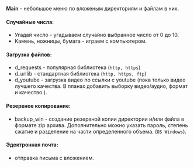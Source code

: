 **Main** - небольшое меню по вложеным директориям и файлам в них.

#### Случайные числа:    
- Угадай число - угадываем случайно выбранное число от 0 до 10.
- Камень, ножницы, бумага - играем с компьютером.

#### Загрузка файлов:   
- d_requests - популярная библиотека (`http, https`)   
- d_urllib - стандартная библиотека (`http, https, ftp`)  
- d_youtube - загрузка видео по ссылки с youtube (пока только видео лучшего качества. В планах добавить выборку видео/аудио, формат и качество.).

#### Резервное копирование: 
- backup_win - создание резервной копии директории и/или файла в формате zip архива. Дополнительно можно указать пароль, степень сжатие и разделение на части определенного объема. (`OS Windows`).

#### Эдектронная почта:
- отправка письма с вложением.